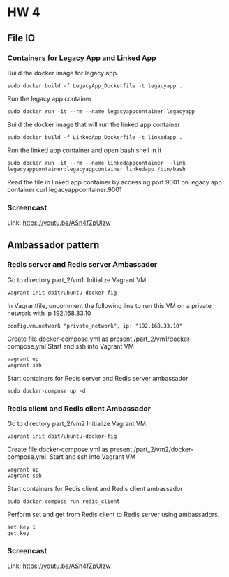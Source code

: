 # HW 4

## File IO

### Containers for Legacy App and Linked App
Build the docker image for legacy app.
```
sudo docker build -f LegacyApp_Dockerfile -t legacyapp .
```
Run the legacy app container
```
sudo docker run -it --rm --name legacyappcontainer legacyapp
```
Build the docker image that will run the linked app container
```
sudo docker build -f LinkedApp_Dockerfile -t linkedapp .
```
Run the linked app container and open bash shell in it
```
sudo docker run -it --rm --name linkedappcontainer --link legacyappcontainer:legacyappcontainer linkedapp /bin/bash
```
Read the file in linked app container by accessing port 9001 on legacy app container
curl legacyappcontainer:9001

### Screencast
Link: https://youtu.be/ASn4fZpUlzw

## Ambassador pattern
### Redis server and Redis server Ambassador
Go to directory part_2/vm1.
Initialize Vagrant VM.
```
vagrant init dbit/ubuntu-docker-fig
```
In Vagrantfile, uncomment the following line to run this VM on a private network with ip 192.168.33.10
```
config.vm.network "private_network", ip: "192.168.33.10"
```
Create file docker-compose.yml as present /part_2/vm1/docker-compose.yml
Start and ssh into Vagrant VM
```
vagrant up
vagrant ssh
```
Start containers for Redis server and Redis server ambassador
```
sudo docker-compose up -d
```

### Redis client and Redis client Ambassador
Go to directory part_2/vm2
Initialize Vagrant VM.
```
vagrant init dbit/ubuntu-docker-fig
```
Create file docker-compose.yml as present /part_2/vm2/docker-compose.yml.
Start and ssh into Vagrant VM
```
vagrant up
vagrant ssh
```
Start containers for Redis client and Redis client ambassador
```
sudo docker-compose run redis_client
```

Perform set and get from Redis client to Redis server using ambassadors.
```
set key 1
get key
```

### Screencast
Link: https://youtu.be/ASn4fZpUlzw
